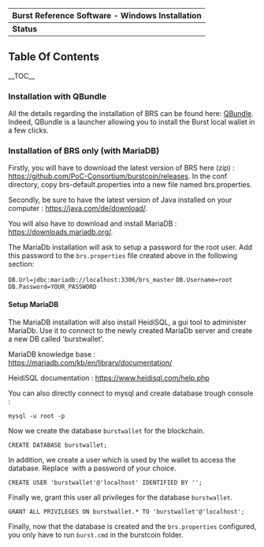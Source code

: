 | Burst Reference Software - Windows Installation |
|-------------------------------------------------|
| **Status**                                      |

Table Of Contents
-----------------

\_\_TOC\_\_

### Installation with QBundle

All the details regarding the installation of BRS can be found here: [QBundle](qbundle.md). Indeed, QBundle is a launcher allowing you to install the Burst local wallet in a few clicks.

### Installation of BRS only (with MariaDB)

Firstly, you will have to download the latest version of BRS here (zip) : <https://github.com/PoC-Consortium/burstcoin/releases>. In the conf directory, copy brs-default.properties into a new file named brs.properties.

Secondly, be sure to have the latest version of Java installed on your computer : <https://java.com/de/download/>.

You will also have to download and install MariaDB : <https://downloads.mariadb.org/>.

The MariaDb installation will ask to setup a password for the root user. Add this password to the `brs.properties` file created above in the following section:

`DB.Url=jdbc:mariadb://localhost:3306/brs_master`
`DB.Username=root`
`DB.Password=YOUR_PASSWORD`

#### Setup MariaDB

The MariaDB installation will also install HeidiSQL, a gui tool to administer MariaDb. Use it to connect to the newly created MariaDb server and create a new DB called 'burstwallet'.

MariaDB knowledge base : <https://mariadb.com/kb/en/library/documentation/>

HeidiSQL documentation : <https://www.heidisql.com/help.php>

You can also directly connect to mysql and create database trough console :

`mysql -u root -p`

Now we create the database `burstwallet` for the blockchain.

`CREATE DATABASE burstwallet; `

In addition, we create a user which is used by the wallet to access the database. Replace <your password> with a password of your choice.

`CREATE USER 'burstwallet'@'localhost' IDENTIFIED BY '`<your password>`'; `

Finally we, grant this user all privileges for the database `burstwallet`.

`GRANT ALL PRIVILEGES ON burstwallet.* TO 'burstwallet'@'localhost';`

Finally, now that the database is created and the `brs.properties` configured, you only have to run `burst.cmd` in the burstcoin folder.
